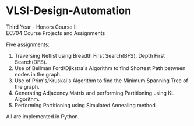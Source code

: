 # VLSI-Design-Automation
Third Year - Honors Course II<br>
EC704 Course Projects and Assignments

Five assignments: </br>
1. Traversing Netlist using Breadth First Search(BFS), Depth First Search(DFS).
2. Use of Bellman Ford/Djikstra's Algorithm to find Shortest Path between nodes in the graph.
3. Use of Prim's/Kruskal's Algorithm to find the Minimum Spanning Tree of the graph.
4. Generating Adjacency Matrix and performing Partitioning using KL Algorithm.
5. Performing Partitioning using Simulated Annealing method.

All are implemented in Python.